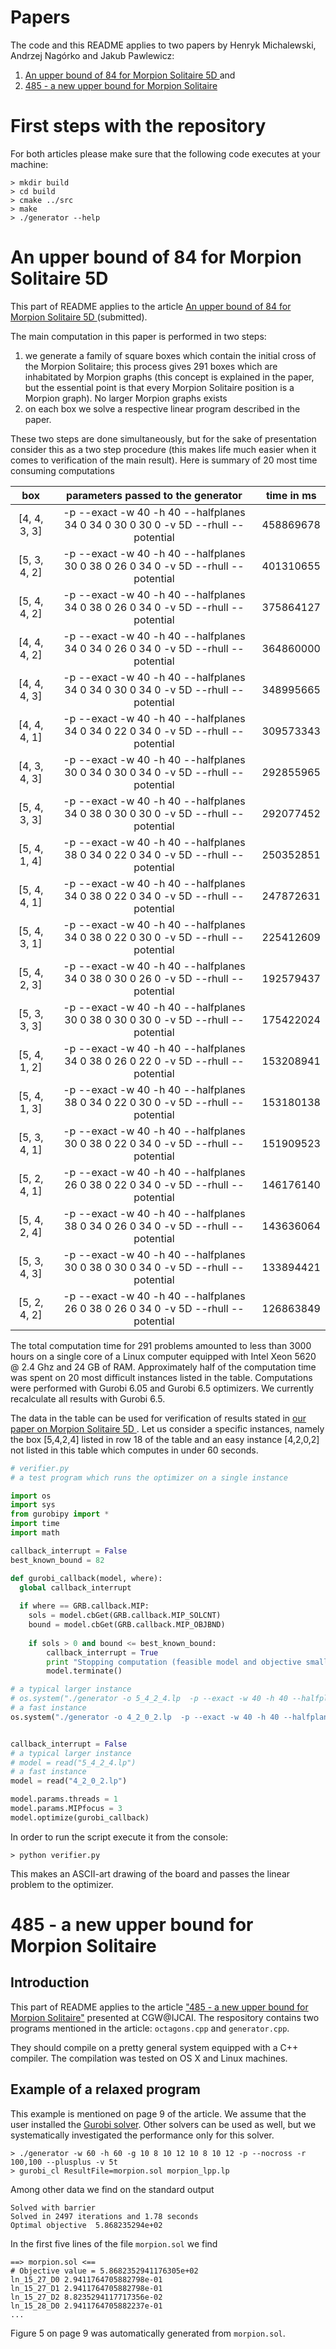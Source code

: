 # Papers

The code and this README applies to two papers  by Henryk Michalewski, Andrzej Nagórko and Jakub Pawlewicz:

1. [An upper bound of 84 for Morpion Solitaire 5D ](http://duch.mimuw.edu.pl/~henrykm/lib/exe/fetch.php?media=morpion5d.pdf) and 
2. [485 - a new upper bound for Morpion Solitaire](http://www.mimuw.edu.pl/~henrykm/lib/exe/fetch.php?media=upper-bound-morpion.pdf)


# First steps with the repository

For both articles please make sure that the following code executes at your machine:

```
> mkdir build
> cd build
> cmake ../src
> make
> ./generator --help
```

# An upper bound of 84 for Morpion Solitaire 5D 

This part of README applies to the article [An upper bound of 84 for Morpion Solitaire 5D ](http://duch.mimuw.edu.pl/~henrykm/lib/exe/fetch.php?media=morpion5d.pdf) (submitted). 

The main computation in this paper is performed in two steps:

1. we generate a family of square boxes which contain the initial cross of the Morpion Solitaire; this process gives 291 boxes which are inhabitated by Morpion graphs (this concept is explained in the paper, but the essential point is that every Morpion Solitaire position is a Morpion graph). No larger Morpion graphs exists
2. on each box we solve a respective linear program described in the paper. 

These two steps are done simultaneously, but for the sake of presentation consider this as a two step procedure (this makes
life much easier when it comes to verification of the main result). Here is summary of 20 most time consuming computations

| box 	| parameters passed to the generator 	| time in ms 	|
|:------------:	|:---------------------------------------------------------------------------------:	|------------------------	|
| [4, 4, 3, 3] 	| -p --exact -w 40 -h 40 --halfplanes 34 0 34 0 30 0 30 0 -v 5D --rhull --potential 	| 458869678 	|
| [5, 3, 4, 2] 	| -p --exact -w 40 -h 40 --halfplanes 30 0 38 0 26 0 34 0 -v 5D --rhull --potential 	| 401310655 	|
| [5, 4, 4, 2] 	| -p --exact -w 40 -h 40 --halfplanes 34 0 38 0 26 0 34 0 -v 5D --rhull --potential 	| 375864127 	|
| [4, 4, 4, 2] 	| -p --exact -w 40 -h 40 --halfplanes 34 0 34 0 26 0 34 0 -v 5D --rhull --potential 	| 364860000 	|
| [4, 4, 4, 3] 	| -p --exact -w 40 -h 40 --halfplanes 34 0 34 0 30 0 34 0 -v 5D --rhull --potential 	| 348995665 	|
| [4, 4, 4, 1] 	| -p --exact -w 40 -h 40 --halfplanes 34 0 34 0 22 0 34 0 -v 5D --rhull --potential 	| 309573343 	|
| [4, 3, 4, 3] 	| -p --exact -w 40 -h 40 --halfplanes 30 0 34 0 30 0 34 0 -v 5D --rhull --potential 	| 292855965 	|
| [5, 4, 3, 3] 	| -p --exact -w 40 -h 40 --halfplanes 34 0 38 0 30 0 30 0 -v 5D --rhull --potential 	| 292077452 	|
| [5, 4, 1, 4] 	| -p --exact -w 40 -h 40 --halfplanes 38 0 34 0 22 0 34 0 -v 5D --rhull --potential 	| 250352851 	|
| [5, 4, 4, 1] 	| -p --exact -w 40 -h 40 --halfplanes 34 0 38 0 22 0 34 0 -v 5D --rhull --potential 	| 247872631 	|
| [5, 4, 3, 1] 	| -p --exact -w 40 -h 40 --halfplanes 34 0 38 0 22 0 30 0 -v 5D --rhull --potential 	| 225412609 	|
| [5, 4, 2, 3] 	| -p --exact -w 40 -h 40 --halfplanes 34 0 38 0 30 0 26 0 -v 5D --rhull --potential 	| 192579437 	|
| [5, 3, 3, 3] 	| -p --exact -w 40 -h 40 --halfplanes 30 0 38 0 30 0 30 0 -v 5D --rhull --potential 	| 175422024 	|
| [5, 4, 1, 2] 	| -p --exact -w 40 -h 40 --halfplanes 34 0 38 0 26 0 22 0 -v 5D --rhull --potential 	| 153208941 	|
| [5, 4, 1, 3] 	| -p --exact -w 40 -h 40 --halfplanes 38 0 34 0 22 0 30 0 -v 5D --rhull --potential 	| 153180138 	|
| [5, 3, 4, 1] 	| -p --exact -w 40 -h 40 --halfplanes 30 0 38 0 22 0 34 0 -v 5D --rhull --potential 	| 151909523 	|
| [5, 2, 4, 1] 	| -p --exact -w 40 -h 40 --halfplanes 26 0 38 0 22 0 34 0 -v 5D --rhull --potential 	| 146176140 	|
| [5, 4, 2, 4] 	| -p --exact -w 40 -h 40 --halfplanes 38 0 34 0 26 0 34 0 -v 5D --rhull --potential 	| 143636064 	|
| [5, 3, 4, 3] 	| -p --exact -w 40 -h 40 --halfplanes 30 0 38 0 30 0 34 0 -v 5D --rhull --potential 	| 133894421 	|
| [5, 2, 4, 2] 	| -p --exact -w 40 -h 40 --halfplanes 26 0 38 0 26 0 34 0 -v 5D --rhull --potential 	| 126863849 	|


The total computation time for 291 problems amounted to less than 3000 hours on a single core of a Linux computer equipped with
Intel Xeon 5620 @ 2.4 Ghz and 24 GB of RAM.  Approximately half of the computation time was spent on 20 most difficult instances listed in the table.  Computations were performed with Gurobi 6.05 and Gurobi 6.5 optimizers. We 
currently recalculate all results with Gurobi 6.5. 


The data in the table can be used for verification of results stated in [our paper on Morpion Solitaire 5D ](http://duch.mimuw.edu.pl/~henrykm/lib/exe/fetch.php?media=morpion5d.pdf). Let us consider a specific instances, namely the box [5,4,2,4] listed in row 18 of the table and an easy instance [4,2,0,2] not listed in this table which computes in under
60 seconds. 

```python
# verifier.py 
# a test program which runs the optimizer on a single instance

import os
import sys
from gurobipy import *
import time
import math

callback_interrupt = False
best_known_bound = 82

def gurobi_callback(model, where):
  global callback_interrupt
  
  if where == GRB.callback.MIP:
    sols = model.cbGet(GRB.callback.MIP_SOLCNT)
    bound = model.cbGet(GRB.callback.MIP_OBJBND)
        
    if sols > 0 and bound <= best_known_bound:
        callback_interrupt = True
        print "Stopping computation (feasible model and objective smaller than known bound)"
        model.terminate()

# a typical larger instance 
# os.system("./generator -o 5_4_2_4.lp  -p --exact -w 40 -h 40 --halfplanes 38 0 34 0 26 0 34 0 -v 5D --rhull --potential")
# a fast instance
os.system("./generator -o 4_2_0_2.lp  -p --exact -w 40 -h 40 --halfplanes 26 0 34 0 26 0 18 0 -v 5D --rhull --potential")


callback_interrupt = False
# a typical larger instance 
# model = read("5_4_2_4.lp")
# a fast instance
model = read("4_2_0_2.lp")

model.params.threads = 1
model.params.MIPfocus = 3
model.optimize(gurobi_callback)
```

In order to run the script execute it from the console:
```
> python verifier.py
```
This makes an ASCII-art drawing of the board and passes the linear problem to the optimizer.

# 485 - a new upper bound for Morpion Solitaire

## Introduction

This part of README applies to the article ["485 - a new upper bound for Morpion Solitaire"](http://www.mimuw.edu.pl/~henrykm/lib/exe/fetch.php?media=upper-bound-morpion.pdf) presented at CGW@IJCAI.  The respository contains two programs mentioned in the article: `octagons.cpp` and `generator.cpp`. 

They should compile on a pretty general system equipped with a C++ compiler. The compilation was tested on OS X and Linux machines. 

## Example of a relaxed program 

This example is mentioned on page 9 of the article. We assume that the user installed the [Gurobi solver](http://www.gurobi.com/). Other solvers can be used as well, but we systematically investigated the performance only for this solver.  

```
> ./generator -w 60 -h 60 -g 10 8 10 12 10 8 10 12 -p --nocross -r 100,100 --plusplus -v 5t
> gurobi_cl ResultFile=morpion.sol morpion_lpp.lp
```
Among other data we find on the standard output
```
Solved with barrier
Solved in 2497 iterations and 1.78 seconds
Optimal objective  5.868235294e+02
```

In the first five lines of the file `morpion.sol` we find

```
==> morpion.sol <==
# Objective value = 5.8682352941176305e+02
ln_15_27_D0 2.9411764705882798e-01
ln_15_27_D1 2.9411764705882798e-01
ln_15_27_D2 8.8235294117717356e-02
ln_15_28_D0 2.9411764705882237e-01
...
```

Figure 5 on page 9 was automatically generated from `morpion.sol`.
